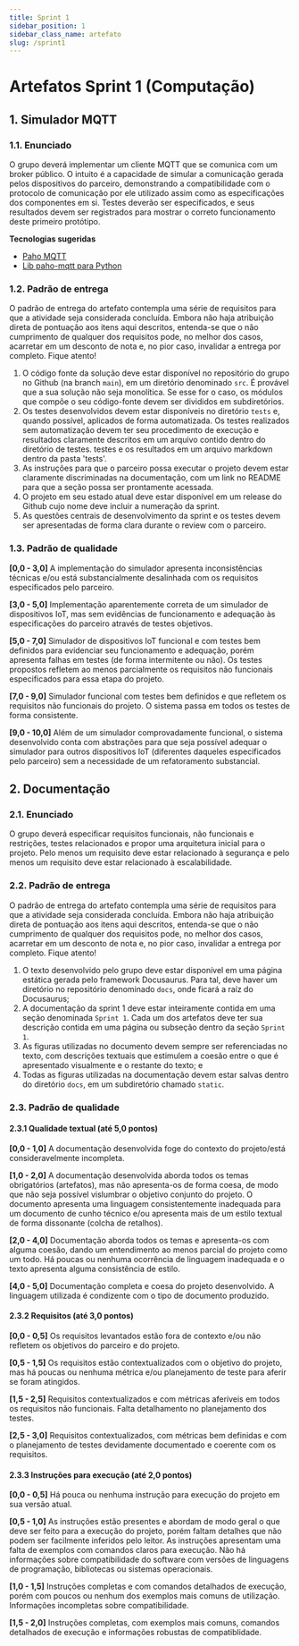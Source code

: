 ```yaml
---
title: Sprint 1
sidebar_position: 1
sidebar_class_name: artefato
slug: /sprint1
---
```


# Artefatos Sprint 1 (Computação)

## 1. Simulador MQTT

### 1.1. Enunciado

O grupo deverá implementar um cliente MQTT que se comunica com um broker
público. O intuito é a capacidade de simular a comunicação gerada pelos
dispositivos do parceiro, demonstrando a compatibilidade com o protocolo de
comunicação por ele utilizado assim como as especificações dos componentes em
si. Testes deverão ser especificados, e seus resultados devem ser registrados
para mostrar o correto funcionamento deste primeiro protótipo.

**Tecnologias sugeridas**

* [Paho MQTT](https://eclipse.dev/paho/)
* [Lib paho-mqtt para Python](https://pypi.org/project/paho-mqtt/)

### 1.2. Padrão de entrega

O padrão de entrega do artefato contempla uma série de requisitos para que a
atividade seja considerada concluída. Embora não haja atribuição direta de
pontuação aos itens aqui descritos, entenda-se que o não cumprimento de
qualquer dos requisitos pode, no melhor dos casos, acarretar em um desconto de
nota e, no pior caso, invalidar a entrega por completo. Fique atento!

1. O código fonte da solução deve estar disponível no repositório do grupo no
   Github (na branch `main`), em um diretório denominado `src`. É provável que
   a sua solução não seja monolítica. Se esse for o caso, os módulos que compõe
   o seu código-fonte devem ser divididos em subdiretórios.
2. Os testes desenvolvidos devem estar disponíveis no diretório `tests` e,
   quando possível, aplicados de forma automatizada. Os testes realizados sem
   automatização devem ter seu procedimento de execução e resultados claramente
   descritos em um arquivo contido dentro do diretório de testes. testes e os
   resultados em um arquivo markdown dentro da pasta 'tests'. 
3. As instruções para que o parceiro possa executar o projeto devem estar
   claramente discriminadas na documentação, com um link no README para que a
   seção possa ser prontamente acessada.
4. O projeto em seu estado atual deve estar disponível em um release do Github
   cujo nome deve incluir a numeração da sprint.
5. As questões centrais de desenvolvimento da sprint e os testes devem ser
   apresentadas de forma clara durante o review com o parceiro.

### 1.3. Padrão de qualidade

**[0,0 - 3,0]**
A implementação do simulador apresenta inconsistências técnicas
e/ou está substancialmente desalinhada com os requisitos especificados pelo
parceiro.

**[3,0 - 5,0]**
Implementação aparentemente correta de um simulador de dispositivos IoT, mas
sem evidências de funcionamento e adequação às especificações do parceiro
através de testes objetivos.

**[5,0 - 7,0]**
Simulador de dispositivos IoT funcional e com testes bem definidos para
evidenciar seu funcionamento e adequação, porém apresenta falhas em testes (de
forma intermitente ou não). Os testes propostos refletem ao menos parcialmente
os requisitos não funcionais especificados para essa etapa do projeto.

**[7,0 - 9,0]**
Simulador funcional com testes bem definidos e que refletem os requisitos não
funcionais do projeto. O sistema passa em todos os testes de forma consistente.

**[9,0 - 10,0]**
Além de um simulador comprovadamente funcional, o sistema desenvolvido conta
com abstrações para que seja possível adequar o simulador para outros
dispositivos IoT (diferentes daqueles especificados pelo parceiro) sem a
necessidade de um refatoramento substancial.

## 2. Documentação 

### 2.1. Enunciado

O grupo deverá especificar requisitos funcionais, não funcionais e restrições,
testes relacionados e propor uma arquitetura inicial para o projeto. Pelo menos
um requisito deve estar relacionado à segurança e pelo menos um requisito deve
estar relacionado à escalabilidade.

### 2.2. Padrão de entrega

O padrão de entrega do artefato contempla uma série de requisitos para que a
atividade seja considerada concluída. Embora não haja atribuição direta de
pontuação aos itens aqui descritos, entenda-se que o não cumprimento de
qualquer dos requisitos pode, no melhor dos casos, acarretar em um desconto de
nota e, no pior caso, invalidar a entrega por completo. Fique atento!

1. O texto desenvolvido pelo grupo deve estar disponível em uma página estática
   gerada pelo framework Docusaurus. Para tal, deve haver um diretório no
   repositório denominado `docs`, onde ficará a raíz do Docusaurus;
2. A documentação da sprint 1 deve estar inteiramente contida em uma seção
   denominada `Sprint 1`. Cada um dos artefatos deve ter sua descrição contida
   em uma página ou subseção dentro da seção `Sprint 1`.
3. As figuras utilizadas no documento devem sempre ser referenciadas no texto,
   com descrições textuais que estimulem a coesão entre o que é apresentado
   visualmente e o restante do texto; e 
4. Todas as figuras utilizadas na documentação devem estar salvas dentro do
   diretório `docs`, em um subdiretório chamado `static`.

### 2.3. Padrão de qualidade

#### 2.3.1 Qualidade textual (até 5,0 pontos)

**[0,0 - 1,0]**
A documentação desenvolvida foge do contexto do projeto/está consideravelmente
incompleta.

**[1,0 - 2,0]**
A documentação desenvolvida aborda todos os temas obrigatórios (artefatos), mas
não apresenta-os de forma coesa, de modo que não seja possível vislumbrar o
objetivo conjunto do projeto. O documento apresenta uma linguagem
consistentemente inadequada para um documento de cunho técnico e/ou apresenta
mais de um estilo textual de forma dissonante (colcha de retalhos).

**[2,0 - 4,0]**
Documentação aborda todos os temas e apresenta-os com alguma coesão, dando um
entendimento ao menos parcial do projeto como um todo. Há poucas ou nenhuma
ocorrência de linguagem inadequada e o texto apresenta alguma consistência de
estilo.

**[4,0 - 5,0]**
Documentação completa e coesa do projeto desenvolvido. A linguagem utilizada é
condizente com o tipo de documento produzido.

#### 2.3.2 Requisitos (até 3,0 pontos)

**[0,0 - 0,5]**
Os requisitos levantados estão fora de contexto e/ou não refletem os objetivos
do parceiro e do projeto.

**[0,5 - 1,5]**
Os requisitos estão contextualizados com o objetivo do projeto, mas há poucas
ou nenhuma métrica e/ou planejamento de teste para aferir se foram atingidos.

**[1,5 - 2,5]**
Requisitos contextualizados e com métricas aferíveis em todos os requisitos não
funcionais. Falta detalhamento no planejamento dos testes.

**[2,5 - 3,0]**
Requisitos contextualizados, com métricas bem definidas e com o planejamento de
testes devidamente documentado e coerente com os requisitos.


#### 2.3.3 Instruções para execução (até 2,0 pontos)

**[0,0 - 0,5]**
Há pouca ou nenhuma instrução para execução do projeto em sua versão atual.

**[0,5 - 1,0]**
As instruções estão presentes e abordam de modo geral o que deve ser feito para
a execução do projeto, porém faltam detalhes que não podem ser facilmente
inferidos pelo leitor. As instruções apresentam uma falta de exemplos com
comandos claros para execução. Não há informações sobre compatibilidade do
software com versões de linguagens de programação, bibliotecas ou sistemas
operacionais.

**[1,0 - 1,5]**
Instruções completas e com comandos detalhados de execução, porém com poucos ou
nenhum dos exemplos mais comuns de utilização. Informações incompletas sobre
compatibilidade.

**[1,5 - 2,0]**
Instruções completas, com exemplos mais comuns, comandos detalhados de execução
e informações robustas de compatiblidade.

